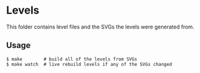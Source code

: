 # Levels

This folder contains level files and the SVGs the levels were generated from.

## Usage

```console
$ make        # build all of the levels from SVGs
$ make watch  # live rebuild levels if any of the SVGs changed
```

